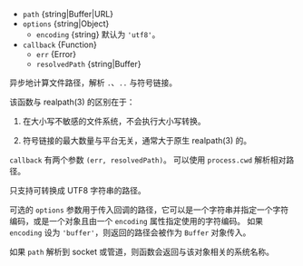 <!-- YAML
added: v0.1.31
changes:
  - version: v10.0.0
    pr-url: https://github.com/nodejs/node/pull/12562
    description: The `callback` parameter is no longer optional. Not passing
                 it will throw a `TypeError` at runtime.
  - version: v8.0.0
    pr-url: https://github.com/nodejs/node/pull/13028
    description: Pipe/Socket resolve support was added.
  - version: v7.6.0
    pr-url: https://github.com/nodejs/node/pull/10739
    description: The `path` parameter can be a WHATWG `URL` object using
                 `file:` protocol. Support is currently still *experimental*.
  - version: v7.0.0
    pr-url: https://github.com/nodejs/node/pull/7897
    description: The `callback` parameter is no longer optional. Not passing
                 it will emit a deprecation warning with id DEP0013.
  - version: v6.4.0
    pr-url: https://github.com/nodejs/node/pull/7899
    description: Calling `realpath` now works again for various edge cases
                 on Windows.
  - version: v6.0.0
    pr-url: https://github.com/nodejs/node/pull/3594
    description: The `cache` parameter was removed.
-->

* `path` {string|Buffer|URL}
* `options` {string|Object}
  * `encoding` {string} 默认为 `'utf8'`。
* `callback` {Function}
  * `err` {Error}
  * `resolvedPath` {string|Buffer}

异步地计算文件路径，解析 `.`、`..` 与符号链接。

该函数与 realpath(3) 的区别在于：

1. 在大小写不敏感的文件系统，不会执行大小写转换。

2. 符号链接的最大数量与平台无关，通常大于原生 realpath(3) 的。

`callback` 有两个参数 `(err, resolvedPath)`。
可以使用 `process.cwd` 解析相对路径。

只支持可转换成 UTF8 字符串的路径。

可选的 `options` 参数用于传入回调的路径，它可以是一个字符串并指定一个字符编码，或是一个对象且由一个 `encoding` 属性指定使用的字符编码。
如果 `encoding` 设为 `'buffer'`，则返回的路径会被作为 `Buffer` 对象传入。

如果 `path` 解析到 socket 或管道，则函数会返回与该对象相关的系统名称。


